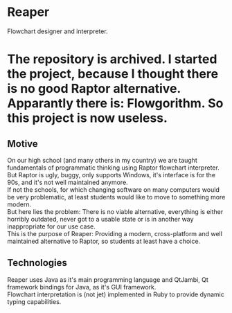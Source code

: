 # Reaper
Flowchart designer and interpreter.

# The repository is archived. I started the project, because I thought there is no good Raptor alternative. Apparantly there is: Flowgorithm. So this project is now useless.

## Motive
On our high school (and many others in my country) we are taught fundamentals of programmatic thinking using Raptor
flowchart interpreter. But Raptor is ugly, buggy, only supports Windows, it's interface is for the 90s, and it's not
well maintained anymore.
<br/>If not the schools, for which changing software on many computers would be very problematic, at least students
would like to move to something more modern.
<br/>But here lies the problem: There is no viable alternative, everything is either horribly outdated, never got to
a usable state or is in another way inappropriate for our use case.
<br/>This is the purpose of Reaper: Providing a modern, cross-platform and well maintained alternative to Raptor, so students at least
have a choice.

## Technologies
Reaper uses Java as it's main programming language and QtJambi, Qt framework bindings for Java, as it's GUI framework.
<br/>Flowchart interpretation is (not jet) implemented in Ruby to provide dynamic typing capabilities.
